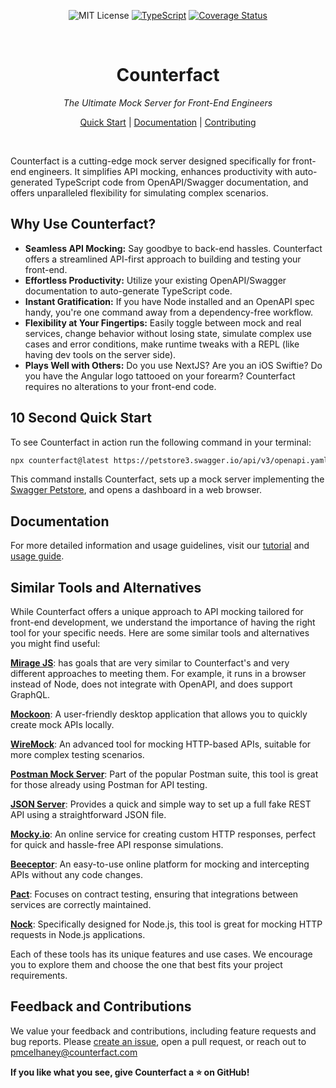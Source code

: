 <div align="center"  markdown="1">

![MIT License](https://img.shields.io/badge/license-MIT-blue) [![TypeScript](https://badges.frapsoft.com/typescript/love/typescript.png?v=101)](https://github.com/ellerbrock/typescript-badges/) [![Coverage Status](https://coveralls.io/repos/github/pmcelhaney/counterfact/badge.svg)](https://coveralls.io/github/pmcelhaney/counterfact)

</div>

<br>

<div align="center" markdown="1">

# Counterfact

_The Ultimate Mock Server for Front-End Engineers_

[Quick Start](./docs/quick-start.md) | [Documentation](./docs/usage.md) | [Contributing](CONTRIBUTING.md)

</div>

<br>

Counterfact is a cutting-edge mock server designed specifically for front-end engineers. It simplifies API mocking, enhances productivity with auto-generated TypeScript code from OpenAPI/Swagger documentation, and offers unparalleled flexibility for simulating complex scenarios.

## Why Use Counterfact?

- **Seamless API Mocking:** Say goodbye to back-end hassles. Counterfact offers a streamlined API-first approach to building and testing your front-end.
- **Effortless Productivity:** Utilize your existing OpenAPI/Swagger documentation to auto-generate TypeScript code.
- **Instant Gratification:** If you have Node installed and an OpenAPI spec handy, you're one command away from a dependency-free workflow.
- **Flexibility at Your Fingertips:** Easily toggle between mock and real services, change behavior without losing state, simulate complex use cases and error conditions, make runtime tweaks with a REPL (like having dev tools on the server side).
- **Plays Well with Others:** Do you use NextJS? Are you an iOS Swiftie? Do you have the Angular logo tattooed on your forearm? Counterfact requires no alterations to your front-end code.

## 10 Second Quick Start

To see Counterfact in action run the following command in your terminal:

```sh copy
npx counterfact@latest https://petstore3.swagger.io/api/v3/openapi.yaml api --open
```

This command installs Counterfact, sets up a mock server implementing the [Swagger Petstore](https://petstore.swagger.io/), and opens a dashboard in a web browser.

## Documentation

For more detailed information and usage guidelines, visit our [tutorial](./docs/quick-start.md) and [usage guide](./docs/usage.md).

## Similar Tools and Alternatives

While Counterfact offers a unique approach to API mocking tailored for front-end development, we understand the importance of having the right tool for your specific needs. Here are some similar tools and alternatives you might find useful:

[**Mirage JS**](https://miragejs.com/): has goals that are very similar to Counterfact's and very different approaches to meeting them. For example, it runs in a browser instead of Node, does not integrate with OpenAPI, and does support GraphQL.

[**Mockoon**](https://mockoon.com/): A user-friendly desktop application that allows you to quickly create mock APIs locally.

[**WireMock**](http://wiremock.org/): An advanced tool for mocking HTTP-based APIs, suitable for more complex testing scenarios.

[**Postman Mock Server**](https://www.postman.com/): Part of the popular Postman suite, this tool is great for those already using Postman for API testing.

[**JSON Server**](https://github.com/typicode/json-server): Provides a quick and simple way to set up a full fake REST API using a straightforward JSON file.

[**Mocky.io**](https://www.mocky.io/): An online service for creating custom HTTP responses, perfect for quick and hassle-free API response simulations.

[**Beeceptor**](https://beeceptor.com/): An easy-to-use online platform for mocking and intercepting APIs without any code changes.

[**Pact**](https://docs.pact.io/): Focuses on contract testing, ensuring that integrations between services are correctly maintained.

[**Nock**](https://github.com/nock/nock): Specifically designed for Node.js, this tool is great for mocking HTTP requests in Node.js applications.

Each of these tools has its unique features and use cases. We encourage you to explore them and choose the one that best fits your project requirements.

## Feedback and Contributions

We value your feedback and contributions, including feature requests and bug reports. Please [create an issue](https://github.com/pmcelhaney/counterfact/issues/new), open a pull request, or reach out to <pmcelhaney@counterfact.com>

**If you like what you see, give Counterfact a ⭐️ on GitHub!**
